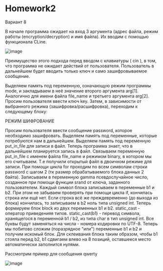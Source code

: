 # Homework2
Вариант 8


В начале программа ожидает на вход 3 аргумента (адрес файла, режим работы (encryption/decryption) и имя файла). Их вводим с помощью функционала CLine.

![image](https://user-images.githubusercontent.com/112780370/206865825-5c8ef3a4-a688-48b8-a62a-cbee97d28cd3.png)

Преимущество этого подхода перед вводом с клавиатуры ( cin ), в том, что программа не ожидает действий от пользователя. Пользователь в дальнейшем будет вводить только ключ и само зашифровываемое сообщение.
 
Выделяем память под переменную, означающую режим программы mode, и закладываем в неё значение второго аргумента arg[1]. 
Аналогично для имени файла file_name и третьего аргумента arg[2].
Просим пользователя ввести ключ key.
Затем, в зависимости от выбранного режима (зашифровка/расшифровка), переходим к следующему блоку:

РЕЖИМ ШИФРОВАНИЕ

Просим пользователя ввести сообщение password, которое необходимо зашифровать.
Выделяем память под переменные, которые потребуются нам в дальнейшем. Выделяем память под переменную put_in_file для записи в файл. Теперь программа знает, что в дальнейшем планируется запись в файл.
Связываем переменную put_in_file с именем файла file_name и режимом binary, в котором мы его считываем. Т.е получили открытый файл в двоичном режиме для записи.
При помощи цикла for проходим по всем символам строки password c шагом 2 (тк размер обрабатываемого блока данных 2 байта).
Записываем в переменную gamma псевдослучайное число, созданное при помощи функции srand от ключа, заданного пользователем.
Каждый символ блока записываем в переменные b1 и b2. При этом не забываем проверять при помощи цикла if, кончилась строка или ещё нет. Если строка всё же преждевременно (до выхода из блока) кончилась, то записываем в b2 ноль типа unsigned int.
Теперь формируем блок block из двух переменных b1 и b2.
static_cast - оператор приведенияя типов. 
static_cast<unsigned int>(b1) - перевод символа, хранящегося в переменной b1 / b2, из типа char в тип unsigned int. Все буквы будут заменяться на числа - номера кодировки по UTF-8.
Теперь мы побитово сложим (поразрядное "или") переменные b1 и b2 и получим искомый блок. Для склеивания блока таким образом, чтобы b1 стояла перед b2, b1 сдвигаем влево на 8 позиций, оставшееся место автоматически заполнится нулями.



Рассмотрим пример для сообщения qwerty

![image](https://user-images.githubusercontent.com/112780370/206865121-7ab992d6-1951-460e-9537-8d858a105a0d.png)
